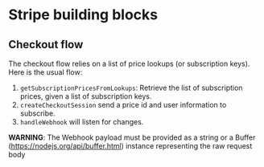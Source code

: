 # Stripe building blocks

## Checkout flow

The checkout flow relies on a list of price lookups (or subscription keys). Here is the usual flow:

1. `getSubscriptionPricesFromLookups`: Retrieve the list of subscription prices, given a list of subscription keys.
2. `createCheckoutSession` send a price id and user information to subscribe.
3. `handleWebhook` will listen for changes.

**WARNING**: The Webhook payload must be provided as a string or a Buffer (https://nodejs.org/api/buffer.html) instance representing the raw request body